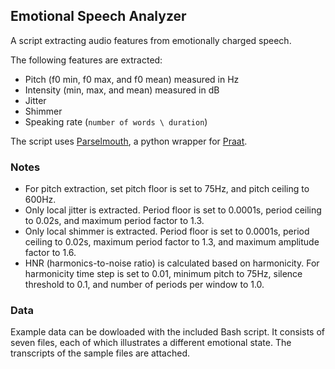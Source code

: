 ## Emotional Speech Analyzer

A script extracting audio features from emotionally charged speech.

The following features are extracted:
- Pitch (f0 min, f0 max, and f0 mean) measured in Hz
- Intensity (min, max, and mean) measured in dB
- Jitter
- Shimmer
- Speaking rate (`number of words \ duration`)

The script uses [Parselmouth](https://parselmouth.readthedocs.io/en/latest/index.html), a python wrapper for [Praat](http://www.fon.hum.uva.nl/praat/).

### Notes
- For pitch extraction, set pitch floor is set to 75Hz, and pitch ceiling to 600Hz.
- Only local jitter is extracted. Period floor is set to 0.0001s, period ceiling to 0.02s, and maximum period factor to 1.3.
- Only local shimmer is extracted. Period floor is set to 0.0001s, period ceiling to 0.02s, maximum period factor to 1.3, and maximum amplitude factor to 1.6.
- HNR (harmonics-to-noise ratio) is calculated based on harmonicity. For harmonicity time step is set to 0.01, minimum pitch to 75Hz, silence threshold to 0.1, and number of periods per window to 1.0.

### Data
Example data can be dowloaded with the included Bash script.  It consists of seven files, each of which illustrates a different emotional state.
The transcripts of the sample files are attached.

